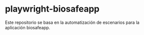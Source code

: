 # playwright-biosafeapp
Este repositorio se basa en la automatización de escenarios para la aplicación biosafeapp.
